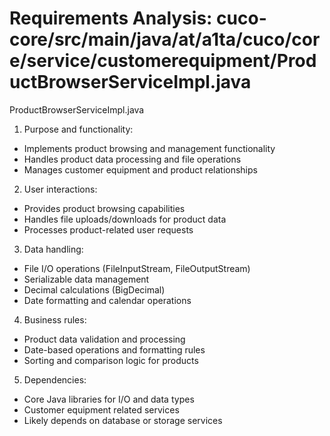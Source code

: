 # Requirements Analysis: cuco-core/src/main/java/at/a1ta/cuco/core/service/customerequipment/ProductBrowserServiceImpl.java

ProductBrowserServiceImpl.java
1. Purpose and functionality:
- Implements product browsing and management functionality
- Handles product data processing and file operations
- Manages customer equipment and product relationships

2. User interactions:
- Provides product browsing capabilities
- Handles file uploads/downloads for product data
- Processes product-related user requests

3. Data handling:
- File I/O operations (FileInputStream, FileOutputStream)
- Serializable data management
- Decimal calculations (BigDecimal)
- Date formatting and calendar operations

4. Business rules:
- Product data validation and processing
- Date-based operations and formatting rules
- Sorting and comparison logic for products

5. Dependencies:
- Core Java libraries for I/O and data types
- Customer equipment related services
- Likely depends on database or storage services